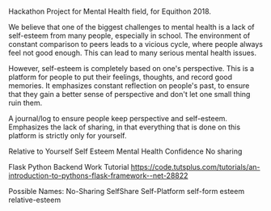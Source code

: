 #
Hackathon Project for Mental Health field, for Equithon 2018.

We believe that one of the biggest challenges to mental health is a lack of self-esteem from many people, especially in school. The environment of constant comparison to peers leads to a vicious cycle, where people always feel not good enough. This can lead to many serious mental health issues.

However, self-esteem is completely based on one's perspective. This is a platform for people to put their feelings, thoughts, and record good memories. It emphasizes constant reflection on people's past, to ensure that they gain a better sense of perspective and don't let one small thing ruin them.

A journal/log to ensure people keep perspective and self-esteem. Emphasizes the lack of sharing, in that everything that is done on this platform is strictly only for yourself.

Relative to Yourself
Self Esteem
Mental Health
Confidence
No sharing

Flask Python Backend Work Tutorial
https://code.tutsplus.com/tutorials/an-introduction-to-pythons-flask-framework--net-28822

Possible Names:
No-Sharing
SelfShare
Self-Platform
self-form
esteem
relative-esteem
